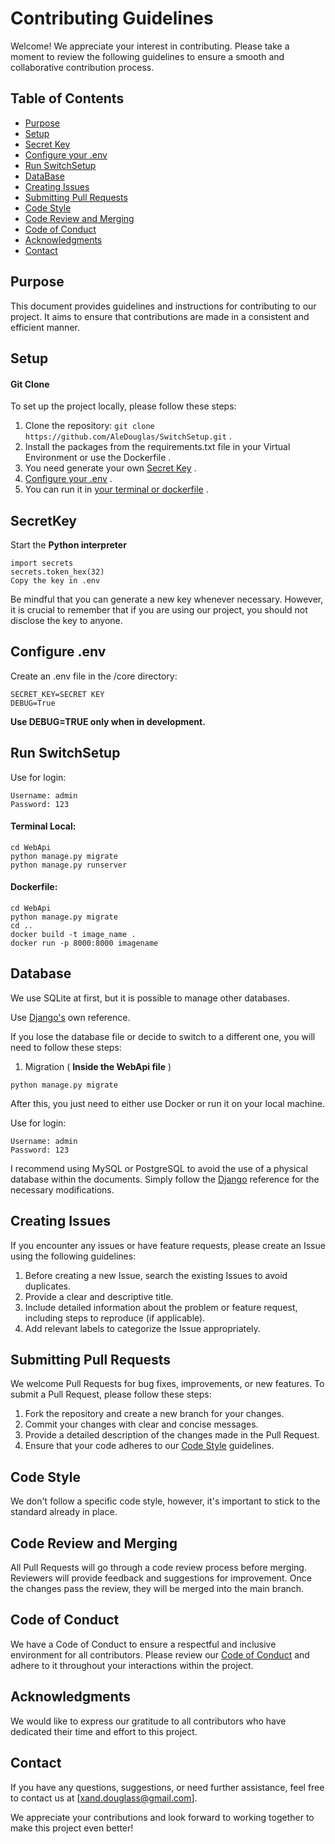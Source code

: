 # Contributing Guidelines

Welcome! We appreciate your interest in contributing. Please take a moment to review the following guidelines to ensure a smooth and collaborative contribution process.

## Table of Contents

- [Purpose](#purpose)
- [Setup](#setup)
- [Secret Key](#SecretKey)
- [Configure your .env](#configure-env)
- [Run SwitchSetup](#run-switchsetup)
- [DataBase](#database)
- [Creating Issues](#creating-issues)
- [Submitting Pull Requests](#submitting-pull-requests)
- [Code Style](#code-style)
- [Code Review and Merging](#code-review-and-merging)
- [Code of Conduct](#code-of-conduct)
- [Acknowledgments](#acknowledgments)
- [Contact](#contact)

## Purpose

This document provides guidelines and instructions for contributing to our project. It aims to ensure that contributions are made in a consistent and efficient manner.

## Setup

#### Git Clone

To set up the project locally, please follow these steps:

1. Clone the repository: `git clone https://github.com/AleDouglas/SwitchSetup.git` .
2. Install the packages from the requirements.txt file in your Virtual Environment or use the Dockerfile .
3. You need generate your own [Secret Key](#SecretKey) .
4. [Configure your .env](#configure-.env) .
5. You can run it in [your terminal or dockerfile](#run-switchsetup) .


## SecretKey

Start the **Python interpreter**
```
import secrets
secrets.token_hex(32)
Copy the key in .env
```
Be mindful that you can generate a new key whenever necessary. 
However, it is crucial to remember that if you are using our project, you should not disclose the key to anyone.


## Configure .env

Create an .env file in the /core directory:
```
SECRET_KEY=SECRET KEY
DEBUG=True
```
**Use DEBUG=TRUE only when in development.**

## Run SwitchSetup

Use for login:
```
Username: admin
Password: 123
```

#### Terminal Local:

```
cd WebApi
python manage.py migrate
python manage.py runserver
```

#### Dockerfile:

```
cd WebApi
python manage.py migrate
cd ..
docker build -t image_name .
docker run -p 8000:8000 imagename
```


## Database

We use SQLite at first, but it is possible to manage other databases.

Use [Django's](https://docs.djangoproject.com/en/4.2/ref/settings/#std-setting-DATABASES) own reference.

If you lose the database file or decide to switch to a different one, you will need to follow these steps:

1. Migration ( **Inside the WebApi file** )


```
python manage.py migrate
```
After this, you just need to either use Docker or run it on your local machine.

Use for login:
```
Username: admin
Password: 123
```


I recommend using MySQL or PostgreSQL to avoid the use of a physical database within the documents. Simply follow the [Django]((https://docs.djangoproject.com/en/4.2/ref/settings/#std-setting-DATABASES) ) reference for the necessary modifications.



## Creating Issues

If you encounter any issues or have feature requests, please create an Issue using the following guidelines:

1. Before creating a new Issue, search the existing Issues to avoid duplicates.
2. Provide a clear and descriptive title.
3. Include detailed information about the problem or feature request, including steps to reproduce (if applicable).
4. Add relevant labels to categorize the Issue appropriately.

## Submitting Pull Requests

We welcome Pull Requests for bug fixes, improvements, or new features. To submit a Pull Request, please follow these steps:

1. Fork the repository and create a new branch for your changes.
2. Commit your changes with clear and concise messages.
3. Provide a detailed description of the changes made in the Pull Request.
4. Ensure that your code adheres to our [Code Style](#code-style) guidelines.

## Code Style

We don't follow a specific code style, however, it's important to stick to the standard already in place.

## Code Review and Merging

All Pull Requests will go through a code review process before merging. Reviewers will provide feedback and suggestions for improvement. Once the changes pass the review, they will be merged into the main branch.

## Code of Conduct

We have a Code of Conduct to ensure a respectful and inclusive environment for all contributors. Please review our [Code of Conduct](https://docs.github.com/en/site-policy/github-terms/github-community-code-of-conduct) and adhere to it throughout your interactions within the project.

## Acknowledgments

We would like to express our gratitude to all contributors who have dedicated their time and effort to this project.

## Contact

If you have any questions, suggestions, or need further assistance, feel free to contact us at [xand.douglass@gmail.com].

We appreciate your contributions and look forward to working together to make this project even better!
